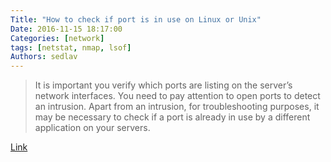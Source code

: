 ```yaml
---
Title: "How to check if port is in use on Linux or Unix"
Date: 2016-11-15 18:17:00
Categories: [network]
tags: [netstat, nmap, lsof]
Authors: sedlav
---
```


> It is important you verify which ports are listing on the server’s network interfaces. You need to pay attention to open ports to detect an intrusion. Apart from an intrusion, for troubleshooting purposes, it may be necessary to check if a port is already in use by a different application on your servers.

[Link](https://www.cyberciti.biz/faq/unix-linux-check-if-port-is-in-use-command/)

